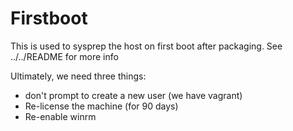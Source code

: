 # Firstboot

This is used to sysprep the host on first boot after packaging.
See ../../README for more info

Ultimately, we need three things:

* don't prompt to create a new user (we have vagrant)
* Re-license the machine (for 90 days)
* Re-enable winrm
